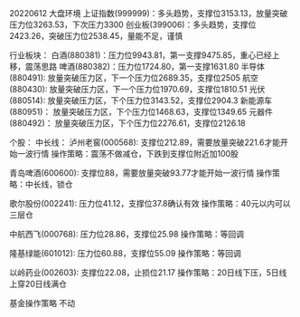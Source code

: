 20220612
大盘环境
上证指数(999999)：多头趋势，支撑位3153.13，放量突破压力位3263.53，下次压力3300
创业板(399006)：多头趋势，支撑位2423.26，突破压力位2538.45，量能不足，谨慎

行业板块：
白酒(880381)：压力位9943.81，第一支撑9475.85，重心已经上移，震荡思路
啤酒(880382)：压力位1724.80，第一支撑1631.80
半导体(880491): 放量突破压力区，下一个压力位2689.35，支撑位2505
航空(880430): 放量突破压力区，下一个压力位1970.69，支撑位1810.51
光伏(880514): 放量突破压力区，下个压力位3143.52，支撑位2904.3
新能源车(880951)： 放量突破压力区，下个压力位1468.63，支撑位1349.65
元器件(880492)： 放量突破压力区，下个压力位2276.61，支撑位2126.18

个股：
中长线：
泸州老窖(000568): 支撑位212.89，需要放量突破221.6才能开始一波行情
操作策略：震荡不做减仓，下跌到支撑位附近加100股

青岛啤酒(600600): 支撑位88，需要放量突破93.77才能开始一波行情
操作策略：中长线，锁仓

歌尔股份(002241): 压力位41.12，支撑位37.8确认有效
操作策略：40元以内可以三层仓

中航西飞(000768): 压力位28.86，支撑位25.98
操作策略：等回调

隆基绿能(601012): 压力位60.88，支撑位55.09
操作策略：等回调

以岭药业(002603): 支撑位22.08，止损位21.17
操作策略：20日线下压，5日线上穿20日线满仓

基金操作策略
不动
